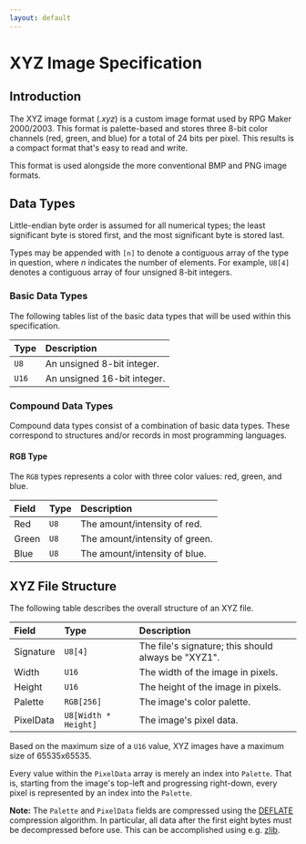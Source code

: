 ```yaml
---
layout: default
---
```


# XYZ Image Specification
## Introduction
The XYZ image format (*.xyz*) is a custom image format used by RPG Maker 2000/2003.
This format is palette-based and stores three 8-bit color channels (red, green, and blue) for a total of 24 bits per pixel.
This results is a compact format that's easy to read and write.

This format is used alongside the more conventional BMP and PNG image formats.

## Data Types
Little-endian byte order is assumed for all numerical types;
the least significant byte is stored first, and the most significant byte is stored last.

Types may be appended with `[n]` to denote a contiguous array of the type in question, where *n* indicates the number of elements.
For example, `U8[4]` denotes a contiguous array of four unsigned 8-bit integers.

### Basic Data Types
The following tables list of the basic data types that will be used within this specification.

| Type   | Description                 |
|:-------|:----------------------------|
| `U8`   | An unsigned 8-bit integer.  |
| `U16`  | An unsigned 16-bit integer. |

### Compound Data Types
Compound data types consist of a combination of basic data types.
These correspond to structures and/or records in most programming languages.

#### RGB Type
The `RGB` types represents a color with three color values: red, green, and blue.

| Field | Type | Description                    |
|:------|:-----|:-------------------------------|
| Red   | `U8` | The amount/intensity of red.   |
| Green | `U8` | The amount/intensity of green. |
| Blue  | `U8` | The amount/intensity of blue.  |

## XYZ File Structure
The following table describes the overall structure of an XYZ file.

| Field     | Type                | Description                                           |
|:----------|:--------------------|:------------------------------------------------------|
| Signature | `U8[4]`             | The file's signature; this should always be "XYZ1".   |
| Width     | `U16`               | The width of the image in pixels.                     |
| Height    | `U16`               | The height of the image in pixels.                    |
| Palette   | `RGB[256]`          | The image's color palette.                            |
| PixelData | `U8[Width * Height]`| The image's pixel data.                               |

Based on the maximum size of a `U16` value, XYZ images have a maximum size of 65535x65535.

Every value within the `PixelData` array is merely an index into `Palette`.
That is, starting from the image's top-left and progressing right-down, every pixel is represented by an index into the `Palette`.

**Note:** The `Palette` and `PixelData` fields are compressed using the [DEFLATE](https://en.wikipedia.org/wiki/DEFLATE) compression algorithm.
In particular, all data after the first eight bytes must be decompressed before use. This can be accomplished using e.g. [zlib](https://www.zlib.net/).
